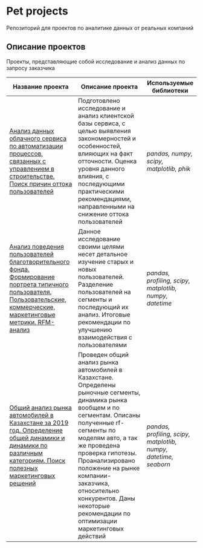 # Pet projects
Репозиторий для проектов по аналитике данных от реальных компаний
## Описание проектов
Проекты, представляющие собой исследование и анализ данных по запросу заказчика

| Название проекта                          | Описание проекта                             | Используемые библиотеки |
| --- | --- | --- |
| [Анализ данных облачного сервиса по автоматизации процессов, связанных с управлением в строительстве. Поиск причин оттока пользователей](https://github.com/trueOG24/pet_projects/tree/main/Анализ%20оттока%20клиентов%20облачного%20сервиса%20для%20автоматизации%20управления%20строительством%20и%20ремонтом) | Подготовлено исследование и анализ клиентской базы сервиса, с целью выявления закономерностей и особенностей, влияющих на факт отточности. Оценка уровня данного влияния, с последующими практическими рекомендациями, направленными на снижение оттока пользователей | *pandas, numpy, scipy, matplotlib, phik* |
| [Анализ поведения пользователей благотворительного фонда. Формирование портрета типичного пользователя. Пользовательские, коммерческие, маркетинговые метрики. RFM-анализ](https://github.com/trueOG24/pet_projects/tree/main/Анализ%20поведения%20пользователей%20благотворительного%20фонда) | Данное исследование своими целями несет детальное изучение старых и новых пользователей. Разделение пользователей на сегменты и последующий их анализ. Итоговые рекомендации по улучшению взаимодействия с пользователями | *pandas, profiling, scipy, matplotlib, numpy, datetime* |
| [Общий анализ рынка автомобилей в Казахстане за 2019 год. Определение общей динамики и динамики по различным категориям. Поиск полезных маркетинговых решений](https://github.com/trueOG24/pet_projects/tree/main/Анализ%20автомобильного%20рынка) | Проведен общий анализ рынка автомобилей в Казахстане. Определены рыночные сегменты, динамика рынка вообщем и по сегментам. Описаны полученные rf-сегменты по моделям авто, а так же проведена проверка гипотезы. Проанализировано положение на рынке компании-заказчика, относительно конкурентов. Даны некоторые рекомендации по оптимизации маркетинговых действий | *pandas, profiling, scipy, matplotlib, numpy, datetime, seaborn* |
